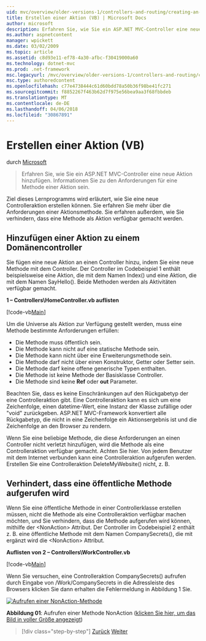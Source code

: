 ```yaml
---
uid: mvc/overview/older-versions-1/controllers-and-routing/creating-an-action-vb
title: Erstellen einer Aktion (VB) | Microsoft Docs
author: microsoft
description: Erfahren Sie, wie Sie ein ASP.NET MVC-Controller eine neue Aktion hinzufügen. Informationen Sie zu den Anforderungen für eine Methode einer Aktion sein.
ms.author: aspnetcontent
manager: wpickett
ms.date: 03/02/2009
ms.topic: article
ms.assetid: c8d93e11-ef78-4a30-afbc-f30419000a60
ms.technology: dotnet-mvc
ms.prod: .net-framework
msc.legacyurl: /mvc/overview/older-versions-1/controllers-and-routing/creating-an-action-vb
msc.type: authoredcontent
ms.openlocfilehash: c77e4738444c61d60bdd78a50b36f98be41fc271
ms.sourcegitcommit: f8852267f463b62d7f975e56bea9aa3f68fbbdeb
ms.translationtype: MT
ms.contentlocale: de-DE
ms.lasthandoff: 04/06/2018
ms.locfileid: "30867891"
---
```

<a name="creating-an-action-vb"></a>Erstellen einer Aktion (VB)
====================
durch [Microsoft](https://github.com/microsoft)

> Erfahren Sie, wie Sie ein ASP.NET MVC-Controller eine neue Aktion hinzufügen. Informationen Sie zu den Anforderungen für eine Methode einer Aktion sein.


Ziel dieses Lernprogramms wird erläutert, wie Sie eine neue Controlleraktion erstellen können. Sie erfahren Sie mehr über die Anforderungen einer Aktionsmethode. Sie erfahren außerdem, wie Sie verhindern, dass eine Methode als Aktion verfügbar gemacht werden.

## <a name="adding-an-action-to-a-controller"></a>Hinzufügen einer Aktion zu einem Domänencontroller

Sie fügen eine neue Aktion an einen Controller hinzu, indem Sie eine neue Methode mit dem Controller. Der Controller im Codebeispiel 1 enthält beispielsweise eine Aktion, die mit dem Namen Index() und eine Aktion, die mit dem Namen SayHello(). Beide Methoden werden als Aktivitäten verfügbar gemacht.

**1 – Controllers\HomeController.vb auflisten**

[!code-vb[Main](creating-an-action-vb/samples/sample1.vb)]

Um die Universe als Aktion zur Verfügung gestellt werden, muss eine Methode bestimmte Anforderungen erfüllen:

- Die Methode muss öffentlich sein.
- Die Methode kann nicht auf eine statische Methode sein.
- Die Methode kann nicht über eine Erweiterungsmethode sein.
- Die Methode darf nicht über einen Konstruktor, Getter oder Setter sein.
- Die Methode darf keine offene generische Typen enthalten.
- Die Methode ist keine Methode der Basisklasse Controller.
- Die Methode sind keine **Ref** oder **out** Parameter.

Beachten Sie, dass es keine Einschränkungen auf den Rückgabetyp der eine Controlleraktion gibt. Eine Controlleraktion kann es sich um eine Zeichenfolge, einen datetime-Wert, eine Instanz der Klasse zufällige oder "void" zurückgeben. ASP.NET MVC-Framework konvertiert alle Rückgabetyp, die nicht in eine Zeichenfolge ein Aktionsergebnis ist und die Zeichenfolge an den Browser zu rendern.

Wenn Sie eine beliebige Methode, die diese Anforderungen an einen Controller nicht verletzt hinzufügen, wird die Methode als eine Controlleraktion verfügbar gemacht. Achten Sie hier. Von jedem Benutzer mit dem Internet verbunden kann eine Controlleraktion aufgerufen werden. Erstellen Sie eine Controlleraktion DeleteMyWebsite() nicht, z. B.

## <a name="preventing-a-public-method-from-being-invoked"></a>Verhindert, dass eine öffentliche Methode aufgerufen wird

Wenn Sie eine öffentliche Methode in einer Controllerklasse erstellen müssen, nicht die Methode als eine Controlleraktion verfügbar machen möchten, und Sie verhindern, dass die Methode aufgerufen wird können, mithilfe der &lt;NonAction&gt; Attribut. Der Controller im Codebeispiel 2 enthält z. B. eine öffentliche Methode mit dem Namen CompanySecrets(), die mit ergänzt wird die &lt;NonAction&gt; Attribut.

**Auflisten von 2 – Controllers\WorkController.vb**

[!code-vb[Main](creating-an-action-vb/samples/sample2.vb)]

Wenn Sie versuchen, eine Controlleraktion CompanySecrets() aufrufen durch Eingabe von /Work/CompanySecrets in die Adressleiste des Browsers klicken Sie dann erhalten die Fehlermeldung in Abbildung 1 Sie.


[![Aufrufen einer NonAction-Methode](creating-an-action-vb/_static/image1.jpg)](creating-an-action-vb/_static/image1.png)

**Abbildung 01**: Aufrufen einer Methode NonAction ([klicken Sie hier, um das Bild in voller Größe angezeigt](creating-an-action-vb/_static/image2.png))

> [!div class="step-by-step"]
> [Zurück](creating-a-controller-vb.md)
> [Weiter](aspnet-mvc-controllers-overview-cs.md)
